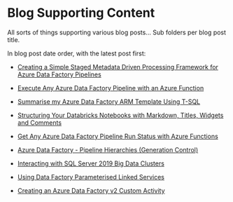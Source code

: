 # Blog Supporting Content

All sorts of things supporting various blog posts... Sub folders per blog post title.

In blog post date order, with the latest post first:

- [Creating a Simple Staged Metadata Driven Processing Framework for Azure Data Factory Pipelines](https://mrpaulandrew.com/2020/02/25/creating-a-simple-staged-metadata-driven-processing-framework-for-azure-data-factory-pipelines-part-1-of-4/)

- [Execute Any Azure Data Factory Pipeline with an Azure Function](https://mrpaulandrew.com/2020/02/18/execute-any-azure-data-factory-pipeline-with-an-azure-function/)

- [Summarise my Azure Data Factory ARM Template Using T-SQL](https://mrpaulandrew.com/2019/12/19/summarise-my-azure-data-factory-arm-template-using-t-sql/)

- [Structuring Your Databricks Notebooks with Markdown, Titles, Widgets and Comments](https://mrpaulandrew.com/2019/11/28/structuring-your-databricks-notebooks-with-markdown-titles-widgets-and-comments/)

- [Get Any Azure Data Factory Pipeline Run Status with Azure Functions](https://mrpaulandrew.com/2019/11/21/get-any-azure-data-factory-pipeline-run-status-with-azure-functions/)

- [Azure Data Factory - Pipeline Hierarchies (Generation Control)](https://mrpaulandrew.com/2019/09/25/azure-data-factory-pipeline-hierarchies-generation-control/)

- [Interacting with SQL Server 2019 Big Data Clusters](https://mrpaulandrew.com/2018/11/16/interacting-with-sql-server-2019-big-data-clusters/)

- [Using Data Factory Parameterised Linked Services](https://mrpaulandrew.com/2018/11/15/using-data-factory-parameterised-linked-services/)

- [Creating an Azure Data Factory v2 Custom Activity](https://mrpaulandrew.com/2018/11/12/creating-an-azure-data-factory-v2-custom-activity/)
